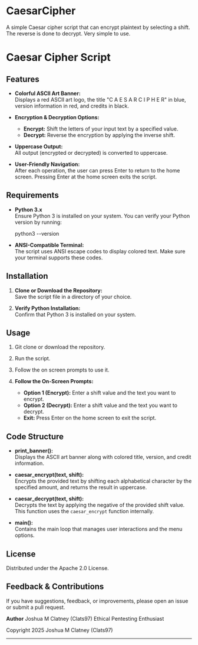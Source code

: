 # CaesarCipher
A simple Caesar cipher script that can encrypt plaintext by selecting a shift. The reverse is done to decrypt. Very simple to use.

# Caesar Cipher Script

## Features

- **Colorful ASCII Art Banner:**  
  Displays a red ASCII art logo, the title "C A E S A R   C I P H E R" in blue, version information in red, and credits in black.
  
- **Encryption & Decryption Options:**  
  - **Encrypt:** Shift the letters of your input text by a specified value.
  - **Decrypt:** Reverse the encryption by applying the inverse shift.
  
- **Uppercase Output:**  
  All output (encrypted or decrypted) is converted to uppercase.

- **User-Friendly Navigation:**  
  After each operation, the user can press Enter to return to the home screen. Pressing Enter at the home screen exits the script.

## Requirements

- **Python 3.x**  
  Ensure Python 3 is installed on your system. You can verify your Python version by running:
 
  python3 --version
  

- **ANSI-Compatible Terminal:**  
  The script uses ANSI escape codes to display colored text. Make sure your terminal supports these codes.  

## Installation

1. **Clone or Download the Repository:**  
   Save the script file in a directory of your choice.

2. **Verify Python Installation:**  
   Confirm that Python 3 is installed on your system.

## Usage

1. Git clone or download the repository. 

2. Run the script.

3. Follow the on screen prompts to use it.
  

4. **Follow the On-Screen Prompts:**
   - **Option 1 (Encrypt):** Enter a shift value and the text you want to encrypt.
   - **Option 2 (Decrypt):** Enter a shift value and the text you want to decrypt.
   - **Exit:** Press Enter on the home screen to exit the script.

## Code Structure

- **print_banner():**  
  Displays the ASCII art banner along with colored title, version, and credit information.

- **caesar_encrypt(text, shift):**  
  Encrypts the provided text by shifting each alphabetical character by the specified amount, and returns the result in uppercase.

- **caesar_decrypt(text, shift):**  
  Decrypts the text by applying the negative of the provided shift value. This function uses the `caesar_encrypt` function internally.

- **main():**  
  Contains the main loop that manages user interactions and the menu options.

## License

Distributed under the Apache 2.0 License. 

## Feedback & Contributions

If you have suggestions, feedback, or improvements, please open an issue or submit a pull request.

**Author**
Joshua M Clatney (Clats97)
Ethical Pentesting Enthusiast

Copyright 2025 Joshua M Clatney (Clats97)

---
